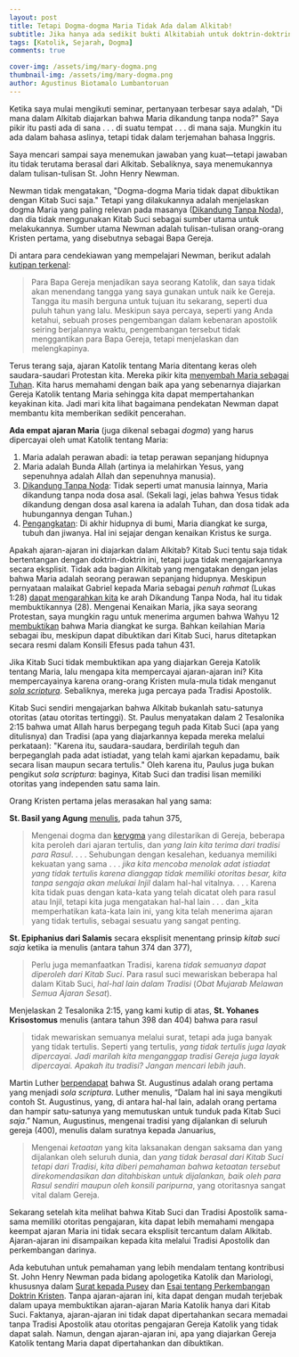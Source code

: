 ```yaml
---
layout: post
title: Tetapi Dogma-dogma Maria Tidak Ada dalam Alkitab!
subtitle: Jika hanya ada sedikit bukti Alkitabiah untuk doktrin-doktrin ini, mengapa Gereja mempromosikannya?
tags: [Katolik, Sejarah, Dogma]
comments: true

cover-img: /assets/img/mary-dogma.png
thumbnail-img: /assets/img/mary-dogma.png
author: Agustinus Biotamalo Lumbantoruan
---
```



Ketika saya mulai mengikuti seminar, pertanyaan terbesar saya adalah, "Di mana dalam Alkitab diajarkan bahwa Maria dikandung tanpa noda?" Saya pikir itu pasti ada di sana . . . di suatu tempat . . . di mana saja. Mungkin itu ada dalam bahasa aslinya, tetapi tidak dalam terjemahan bahasa Inggris.

Saya mencari sampai saya menemukan jawaban yang kuat—tetapi jawaban itu tidak terutama berasal dari Alkitab. Sebaliknya, saya menemukannya dalam tulisan-tulisan St. John Henry Newman.

Newman tidak mengatakan, "Dogma-dogma Maria tidak dapat dibuktikan dengan Kitab Suci saja." Tetapi yang dilakukannya adalah menjelaskan dogma Maria yang paling relevan pada masanya ([Dikandung Tanpa Noda](https://www.catholic.com/magazine/online-edition/immaculate-conception-a-smart-take)), dan dia tidak menggunakan Kitab Suci sebagai sumber utama untuk melakukannya. Sumber utama Newman adalah tulisan-tulisan orang-orang Kristen pertama, yang disebutnya sebagai Bapa Gereja.

Di antara para cendekiawan yang mempelajari Newman, berikut adalah [kutipan terkenal](https://www.newmanreader.org/works/anglicans/volume2/pusey/section2.html):

> Para Bapa Gereja menjadikan saya seorang Katolik, dan saya tidak akan menendang tangga yang saya gunakan untuk naik ke Gereja. Tangga itu masih berguna untuk tujuan itu sekarang, seperti dua puluh tahun yang lalu. Meskipun saya percaya, seperti yang Anda ketahui, sebuah proses pengembangan dalam kebenaran apostolik seiring berjalannya waktu, pengembangan tersebut tidak menggantikan para Bapa Gereja, tetapi menjelaskan dan melengkapinya.

Terus terang saja, ajaran Katolik tentang Maria ditentang keras oleh saudara-saudari Protestan kita. Mereka pikir kita [menyembah Maria sebagai Tuhan](https://www.catholic.com/magazine/online-edition/statues-arent-necessarily-idols). Kita harus memahami dengan baik apa yang sebenarnya diajarkan Gereja Katolik tentang Maria sehingga kita dapat mempertahankan keyakinan kita. Jadi mari kita lihat bagaimana pendekatan Newman dapat membantu kita memberikan sedikit pencerahan.

**Ada empat ajaran Maria** (juga dikenal sebagai _dogma_) yang harus dipercayai oleh umat Katolik tentang Maria:

1. Maria adalah perawan abadi: ia tetap perawan sepanjang hidupnya
2. Maria adalah Bunda Allah (artinya ia melahirkan Yesus, yang sepenuhnya adalah Allah dan sepenuhnya manusia).
3. [Dikandung Tanpa Noda](https://www.catholic.com/magazine/online-edition/the-immaculate-conception-in-scripture): Tidak seperti umat manusia lainnya, Maria dikandung tanpa noda dosa asal. (Sekali lagi, jelas bahwa Yesus tidak dikandung dengan dosa asal karena ia adalah Tuhan, dan dosa tidak ada hubungannya dengan Tuhan.)
4. [Pengangkatan](https://www.catholic.com/audio/sp/protestants-are-wrong-about-marys-assumption-heres-why): Di akhir hidupnya di bumi, Maria diangkat ke surga, tubuh dan jiwanya. Hal ini sejajar dengan kenaikan Kristus ke surga.

Apakah ajaran-ajaran ini diajarkan dalam Alkitab? Kitab Suci tentu saja tidak bertentangan dengan doktrin-doktrin ini, tetapi juga tidak mengajarkannya secara eksplisit. Tidak ada bagian Alkitab yang mengatakan dengan jelas bahwa Maria adalah seorang perawan sepanjang hidupnya. Meskipun pernyataan malaikat Gabriel kepada Maria sebagai _penuh rahmat_ (Lukas 1:28) [dapat mengarahkan kita](https://ignatius.com/rethinking-mary-in-the-new-testament-rdmp/) ke arah Dikandung Tanpa Noda, hal itu tidak membuktikannya (28). Mengenai Kenaikan Maria, jika saya seorang Protestan, saya mungkin ragu untuk menerima argumen bahwa Wahyu 12 [membuktikan](https://www.catholic.com/magazine/online-edition/is-mary-the-woman-in-revelation-12) bahwa Maria diangkat ke surga. Bahkan keilahian Maria sebagai ibu, meskipun dapat dibuktikan dari Kitab Suci, harus ditetapkan secara resmi dalam Konsili Efesus pada tahun 431.

Jika Kitab Suci tidak membuktikan apa yang diajarkan Gereja Katolik tentang Maria, lalu mengapa kita mempercayai ajaran-ajaran ini? Kita mempercayainya karena orang-orang Kristen mula-mula tidak menganut [_sola scriptura_](https://shop.catholic.com/sola-scriptura-doesnt-work/). Sebaliknya, mereka juga percaya pada Tradisi Apostolik.

Kitab Suci sendiri mengajarkan bahwa Alkitab bukanlah satu-satunya otoritas (atau otoritas tertinggi). St. Paulus menyatakan dalam 2 Tesalonika 2:15 bahwa umat Allah harus berpegang teguh pada Kitab Suci (apa yang ditulisnya) dan Tradisi (apa yang diajarkannya kepada mereka melalui perkataan): "Karena itu, saudara-saudara, berdirilah teguh dan berpeganglah pada adat istiadat, yang telah kami ajarkan kepadamu, baik secara lisan maupun secara tertulis." Oleh karena itu, Paulus juga bukan pengikut _sola scriptura_: baginya, Kitab Suci dan tradisi lisan memiliki otoritas yang independen satu sama lain.

Orang Kristen pertama jelas merasakan hal yang sama:

**St. Basil yang Agung** [menulis](https://litpress.org/Products/1025/The-Faith-of-the-Early-Fathers-ThreeVolume-Set), pada tahun 375,

> Mengenai dogma dan [kerygma](https://www.catholic.com/magazine/print-edition/kerygma) yang dilestarikan di Gereja, beberapa kita peroleh dari ajaran tertulis, dan _yang lain kita terima dari tradisi para Rasul_. . . . Sehubungan dengan kesalehan, keduanya memiliki kekuatan yang sama . . . _jika kita mencoba menolak adat istiadat yang tidak tertulis karena dianggap tidak memiliki otoritas besar, kita tanpa sengaja akan melukai Injil_ dalam hal-hal vitalnya. . . . Karena kita tidak puas dengan kata-kata yang telah dicatat oleh para rasul atau Injil, tetapi kita juga mengatakan hal-hal lain . . . dan _kita memperhatikan kata-kata lain ini, yang kita telah menerima ajaran yang tidak tertulis, sebagai sesuatu yang sangat penting.

**St. Epiphanius dari Salamis** secara eksplisit menentang prinsip _kitab suci saja_ ketika ia menulis (antara tahun 374 dan 377),

> Perlu juga memanfaatkan Tradisi, karena _tidak semuanya dapat diperoleh dari Kitab Suci_. Para rasul suci mewariskan beberapa hal dalam Kitab Suci, _hal-hal lain dalam Tradisi_ (_Obat Mujarab Melawan Semua Ajaran Sesat_).

Menjelaskan 2 Tesalonika 2:15, yang kami kutip di atas, **St. Yohanes Krisostomus** menulis (antara tahun 398 dan 404) bahwa para rasul

> tidak mewariskan semuanya melalui surat, tetapi ada juga banyak yang tidak tertulis. Seperti yang tertulis, _yang tidak tertulis juga layak dipercayai. Jadi marilah kita menganggap tradisi Gereja juga layak dipercayai. Apakah itu tradisi? Jangan mencari lebih jauh_.

Martin Luther [berpendapat](https://www.fortresspress.com/store/product/9780800698836/Martin-Luthers-Basic-Theological-Writings) bahwa St. Augustinus adalah orang pertama yang menjadi _sola scriptura_. Luther menulis, “Dalam hal ini saya mengikuti contoh St. Augustinus, yang, di antara hal-hal lain, adalah orang pertama dan hampir satu-satunya yang memutuskan untuk tunduk pada Kitab Suci _saja_.” Namun, Augustinus, mengenai tradisi yang dijalankan di seluruh gereja (400), menulis dalam suratnya kepada Januarius,

> Mengenai _ketaatan_ yang kita laksanakan dengan saksama dan yang dijalankan oleh seluruh dunia, dan _yang tidak berasal dari Kitab Suci tetapi dari Tradisi_, _kita diberi pemahaman bahwa ketaatan tersebut direkomendasikan dan ditahbiskan untuk dijalankan, baik oleh para Rasul sendiri maupun oleh konsili paripurna_, yang otoritasnya sangat vital dalam Gereja.

Sekarang setelah kita melihat bahwa Kitab Suci dan Tradisi Apostolik sama-sama memiliki otoritas pengajaran, kita dapat lebih memahami mengapa keempat ajaran Maria ini tidak secara eksplisit tercantum dalam Alkitab. Ajaran-ajaran ini disampaikan kepada kita melalui Tradisi Apostolik dan perkembangan darinya.

Ada kebutuhan untuk pemahaman yang lebih mendalam tentang kontribusi St. John Henry Newman pada bidang apologetika Katolik dan Mariologi, khususnya dalam [Surat kepada Pusey](https://www.newmanreader.org/works/anglicans/volume2/pusey/index.html) dan [Esai tentang Perkembangan Doktrin Kristen](https://www.newmanreader.org/works/development/). Tanpa ajaran-ajaran ini, kita dapat dengan mudah terjebak dalam upaya membuktikan ajaran-ajaran Maria Katolik hanya dari Kitab Suci. Faktanya, ajaran-ajaran ini tidak dapat dipertahankan secara memadai tanpa Tradisi Apostolik atau otoritas pengajaran Gereja Katolik yang tidak dapat salah. Namun, dengan ajaran-ajaran ini, apa yang diajarkan Gereja Katolik tentang Maria dapat dipertahankan dan dibuktikan.
